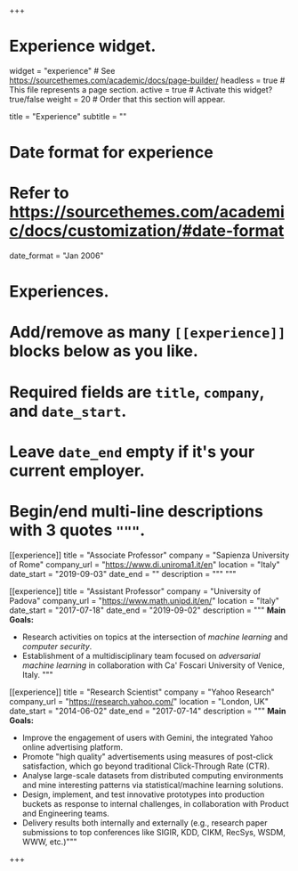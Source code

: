 +++
# Experience widget.
widget = "experience"  # See https://sourcethemes.com/academic/docs/page-builder/
headless = true  # This file represents a page section.
active = true  # Activate this widget? true/false
weight = 20  # Order that this section will appear.

title = "Experience"
subtitle = ""

# Date format for experience
#   Refer to https://sourcethemes.com/academic/docs/customization/#date-format
date_format = "Jan 2006"

# Experiences.
#   Add/remove as many `[[experience]]` blocks below as you like.
#   Required fields are `title`, `company`, and `date_start`.
#   Leave `date_end` empty if it's your current employer.
#   Begin/end multi-line descriptions with 3 quotes `"""`.
[[experience]]
  title = "Associate Professor"
  company = "Sapienza University of Rome"
  company_url = "https://www.di.uniroma1.it/en"
  location = "Italy"
  date_start = "2019-09-03"
  date_end = ""
  description = """
  """
  
[[experience]]
  title = "Assistant Professor"
  company = "University of Padova"
  company_url = "https://www.math.unipd.it/en/"
  location = "Italy"
  date_start = "2017-07-18"
  date_end = "2019-09-02"
  description = """
  **Main Goals:**<br/>
  -  Research activities on topics at the intersection of *machine learning* and *computer security*.<br/>
  -  Establishment of a multidisciplinary team focused on *adversarial machine learning* in collaboration with Ca' Foscari University of Venice, Italy.
  """

[[experience]]
  title = "Research Scientist"
  company = "Yahoo Research"
  company_url = "https://research.yahoo.com/"
  location = "London, UK"
  date_start = "2014-06-02"
  date_end = "2017-07-14"
  description = """
  **Main Goals:**<br/>
  -  Improve the engagement of users with Gemini, the integrated Yahoo online advertising platform.<br/> 
  -  Promote "high quality" advertisements using measures of post-click satisfaction, which go beyond traditional Click-Through Rate (CTR).<br/> 
  -  Analyse large-scale datasets from distributed computing environments and mine interesting patterns via statistical/machine learning solutions.<br/> 
  -  Design, implement, and test innovative prototypes into production buckets as response to internal challenges, in collaboration with Product and Engineering teams.<br/> 
  -  Delivery results both internally and externally (e.g., research paper submissions to top conferences like SIGIR, KDD, CIKM, RecSys, WSDM, WWW, etc.)"""
  
+++
